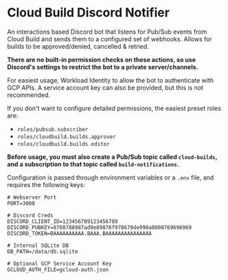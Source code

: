 # Cloud Build Discord Notifier

An interactions based Discord bot that listens for Pub/Sub events from Cloud Build and sends them to a configured set of webhooks. Allows for builds to be approved/denied, cancelled & retried. 

**There are no built-in permission checks on these actions, so use Discord's settings to restrict the bot to a private server/channels.**

For easiest usage, Workload Identity to allow the bot to authenticate with GCP APIs. A service account key can also be provided, but this is not recommended.

If you don't want to configure detailed permissions, the easiest preset roles are:
 - `roles/pubsub.subscriber`
 - `roles/cloudbuild.builds.approver`
 - `roles/cloudbuild.builds.editor`

**Before usage, you must also create a Pub/Sub topic called `cloud-builds`, and a subscription to that topic called `build-notifications`.**

Configuration is passed through environment variables or a `.env` file, and requires the following keys:

```
# Webserver Port
PORT=3000

# Discord Creds
DISCORD_CLIENT_ID=123456789123456789
DISCORD_PUBKEY=8768788987ad9e89876f978679de990a0008769696969
DISCORD_TOKEN=BAAAAAAAAAA.BAAA.BAAAAAAAAAAAAAAA

# Internal SQLite DB
DB_PATH=/data/db.sqlite

# Optional GCP Service Account Key
GCLOUD_AUTH_FILE=gcloud-auth.json
```
